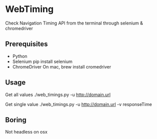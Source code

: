 # WebTiming
Check Navigation Timing API from the terminal through selenium &amp; chromedriver

## Prerequisites

- Python
- Selenium
        pip install selenium
- ChromeDriver
        On mac, brew install cromedriver

## Usage

Get all values
./web_timings.py -u http://domain.url

Get single value 
./web_timings.py -u http://domain.url -v responseTime 

## Boring
Not headless on osx 

